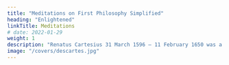 ```yaml
---
title: "Meditations on First Philosophy Simplified"
heading: "Enlightened"
linkTitle: Meditations
# date: 2022-01-29
weight: 1
description: "Renatus Cartesius 31 March 1596 – 11 February 1650 was a French philosopher, mathematician, and scientist who invented analytic geometry"
image: "/covers/descartes.jpg"
---
```


